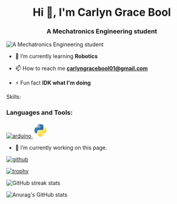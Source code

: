 <h1 align="center">Hi 👋, I'm Carlyn Grace Bool</h1>
<h3 align="center">A Mechatronics Engineering student</h3>

![A Mechatronics Engineering student](https://pbs.twimg.com/profile_banners/1673976382735654915/1706435363/1500x500)

- 🌱 I’m currently learning **Robotics**

- 📫 How to reach me **carlyngracebool01@gmail.com**

- ⚡ Fun fact **IDK what I'm doing**

Skills: <h3 align="left">Languages and Tools:</h3> <p align="left"> <a href="https://www.arduino.cc/" target="_blank" rel="noreferrer"> <img src="https://cdn.worldvectorlogo.com/logos/arduino-1.svg" alt="arduino" width="40" height="40"/> </a> <a href="https://www.python.org" target="_blank" rel="noreferrer"> <img src="https://raw.githubusercontent.com/devicons/devicon/master/icons/python/python-original.svg" alt="python" width="40" height="40"/> </a> </p>

- 🔭 I’m currently working on this page. 


[<img src='https://cdn.jsdelivr.net/npm/simple-icons@3.0.1/icons/github.svg' alt='github' height='40'>](https://github.com/carlengsksks)  

[![trophy](https://github-profile-trophy.vercel.app/?username=carlengsksks)](https://github.com/ryo-ma/github-profile-trophy)

![GitHub streak stats](https://streak-stats.demolab.com/?user=carlengsksks)  



![Anurag's GitHub stats](https://github-readme-stats.vercel.app/api?username=carlengsksks&theme=calm_pink&show_icons=true)







